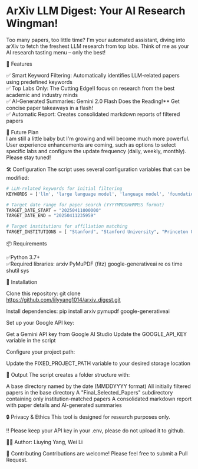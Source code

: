 # ArXiv LLM Digest: Your AI Research Wingman!

Too many papers, too little time? I'm your automated assistant, diving into arXiv to fetch the freshest LLM research from top labs. Think of me as your AI research tasting menu – only the best!  


🌟 Features

✅ Smart Keyword Filtering: Automatically identifies LLM-related papers using predefined keywords  
✅ Top Labs Only: The Cutting Edge!I focus on research from the best academic and industry minds  
✅ AI-Generated Summaries: Gemini 2.0 Flash Does the Reading!** Get concise paper takeaways in a flash!  
✅ Automatic Report: Creates consolidated markdown reports of filtered papers 

🌟 Future Plan  
I am still a little baby but I'm growing and will become much more powerful. User experience enhancements are coming, such as options to select specific labs and configure the update frequency (daily, weekly, monthly). Please stay tuned!


🛠️ Configuration The script uses several configuration variables that can be modified:

```python
# LLM-related keywords for initial filtering  
KEYWORDS = ['llm', 'large language model', 'language model', 'foundation model', 'pretrained language model', 'transformer', 'generative ai' ]  

# Target date range for paper search (YYYYMMDDHHMMSS format)  
TARGET_DATE_START = "20250411000000"  
TARGET_DATE_END = "20250411235959"  

# Target institutions for affiliation matching
TARGET_INSTITUTIONS = [ "Stanford", "Stanford University", "Princeton University", "UC Berkeley", "University of California, Berkeley", "Berkeley", "CMU", "Carnegie Mellon University", "Carnegie Mellon", "NVIDIA Research", "NVIDIA", "Google Deepmind", "Deepmind", "Google", "OpenAI", "University of Washington", "Cornell University", "University of Illinois Urbana-Champaign", "UIUC", "Allen Institute for AI", "AI2" ]
```

📦 Requirements

✅Python 3.7+  
✅Required libraries: arxiv PyMuPDF (fitz) google-generativeai re os time shutil sys


🚀 Installation

Clone this repository: git clone https://github.com/lilyyang1014/arxiv_digest.git

Install dependencies: pip install arxiv pymupdf google-generativeai

Set up your Google API key:

Get a Gemini API key from Google AI Studio Update the GOOGLE_API_KEY variable in the script

Configure your project path:

Update the FIXED_PROJECT_PATH variable to your desired storage location


📝 Output The script creates a folder structure with:

A base directory named by the date (MMDDYYYY format) All initially filtered papers in the base directory A "Final_Selected_Papers" subdirectory containing only institution-matched papers A consolidated markdown report with paper details and AI-generated summaries


🔒 Privacy & Ethics This tool is designed for research purposes only. 

‼️ Please keep your API key in your .env, please do not upload it to github.

🙋‍♀️ Author: Liuying Yang, Wei Li

🤝 Contributing Contributions are welcome! Please feel free to submit a Pull Request.
